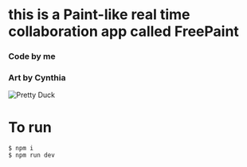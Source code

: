 # this is a Paint-like real time collaboration app called FreePaint

### Code by me
### Art by Cynthia

![Pretty Duck](https://cdn.discordapp.com/attachments/540066881520926741/1153889399260594196/1695179059618.png)

# To run

    $ npm i
    $ npm run dev
